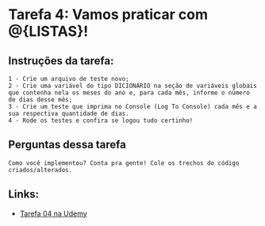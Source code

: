 # Tarefa 4: Vamos praticar com @{LISTAS}!

## Instruções da tarefa:
    1 - Crie um arquivo de teste novo;
    2 - Crie uma variável do tipo DICIONÁRIO na seção de variáveis globais que contenha nela os meses do ano e, para cada mês, informe o número de dias desse mês;
    3 - Crie um teste que imprima no Console (Log To Console) cada mês e a sua respectiva quantidade de dias.
    4 - Rode os testes e confira se logou tudo certinho!

## Perguntas dessa tarefa
    Como você implementou? Conta pra gente! Cole os trechos do código criados/alterados.

## Links:
 - [Tarefa 04 na Udemy](https://www.udemy.com/course/automacao-de-testes-com-robot-framework-basico/learn/practice/1030412/introduction#overview)